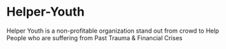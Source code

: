 # Helper-Youth


Helper Youth is a non-profitable organization stand out from crowd to Help People who are suffering from Past Trauma & Financial Crises 
